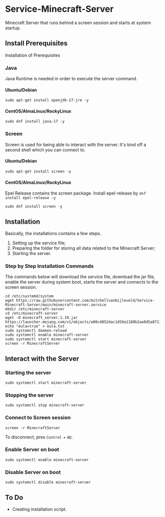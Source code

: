 # Service-Minecraft-Server
Minecraft Server that runs behind a screen session and starts at system startup.

## Install Prerequisites
Installation of Prerequisites

### Java
Java Runtime is needed in order to execute the server command.

#### Ubuntu/Debian
```
sudo apt-get install openjdk-17-jre -y
```

#### CentOS/AlmaLinux/RockyLinux
```
sudo dnf install java-17 -y
```

### Screen
Screen is used for being able to interact with the server. It's kind off a second shell which you can connect to.

#### Ubuntu/Debian
```
sudo apt-get install screen -y
```

#### CentOS/AlmaLinux/RockyLinux
Epel Release contains the screen package. Install epel-release by `dnf install epel-release -y`
```
sudo dnf install screen -y
```

## Installation
Basically, the installations contains a few steps.
1. Setting up the service file;
2. Preparing the folder for storing all data related to the Minecraft Server;
3. Starting the server.

### Step by Step Installation Commands
The commands below will download the service file, download the jar file, enable the server during system boot, starts the server and connects to the screen session.
```
cd /etc/systemd/system
wget https://raw.githubusercontent.com/mitchellvanbijleveld/Service-Minecraft-Server/main/minecraft-server.service
mkdir /etc/minecraft-server
cd /etc/minecraft-server
wget -O minecraft_server.1.19.jar https://launcher.mojang.com/v1/objects/e00c4052dac1d59a1188b2aa9d5a87113aaf1122/server.jar
echo "eula=true" > eula.txt
sudo systemctl daemon-reload
sudo systemctl enable minecraft-server
sudo systemctl start minecraft-server
screen -r MinecraftServer
```

## Interact with the Server
### Starting the server
```
sudo systemctl start minecraft-server
```

### Stopping the server
```
sudo systemctl stop minecraft-server
```

### Connect to Screen session
```
screen -r MinecraftServer
```

To disconnect, pres `Control` + `AD`.

### Enable Server on boot
```
sudo systemctl enable minecraft-server
```

### Disable Server on boot
```
sudo systemctl disable minecraft-server
```

## To Do
- Creating installation script.

